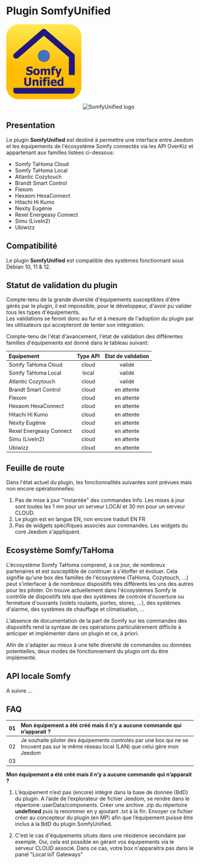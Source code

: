 # Plugin **SomfyUnified**
<img src="/docs/assets/images/SomfyUnified-Image.png" alt="" style="height: 40%; width:40%;"/>
<img src="/SomfyUnified-Doc/assets/images/SomfyUnified-Image.png" alt="SomfyUnified logo" style="height: 40%; width:40%;"/>


## Presentation
Le plugin **SomfyUnified** est destiné à permettre une interface entre Jeedom et les équipements de l'écosystème Somfy connectés via les API OverKiz et appartenant aux familles listées ci-dessous:
- Somfy TaHoma Cloud
- Somfy TaHoma Local
- Atlantic Cozytouch
- Brandt Smart Control
- Flexom
- Hexaom HexaConnect
- Hitachi Hi Kumo
- Nexity Eugénie
- Rexel Energeasy Connect
- Simu (LiveIn2)
- Ubiwizz


## Compatibilité

Le plugin **SomfyUnified** est compatible des systèmes fonctionnant sous Debian 10, 11 & 12.


## Statut de validation du plugin

Compte-tenu de la grande diversité d'équipements susceptibles d'être gérés par le plugin, il est impossible, pour le développeur, d'avoir pu valider tous les types d'équipements.<br>
Les validations se feront donc au fur et à mesure de l'adoption du plugin par les utilisateurs qui accepteront de tenter son intégration.

Compte-tenu de l'état d'avancement, l'état de validation des différentes familles d'équipements est donné dans le tableau suivant:

| Equipement                 |  Type API  |  Etat de validation |
| :------------------------- | :--------: | :-----------------: |
| Somfy TaHoma Cloud         | cloud      | validé              |
| Somfy TaHoma Local         | local      | validé              |
| Atlantic Cozytouch         | cloud      | validé              |
| Brandt Smart Control       | cloud      | en attente          |
| Flexom                     | cloud      | en attente          |
| Hexaom HexaConnect         | cloud      | en attente          |
| Hitachi Hi Kumo            | cloud      | en attente          |
| Nexity Eugénie             | cloud      | en attente          |
| Rexel Energeasy Connect    | cloud      | en attente          |
| Simu (LiveIn2)             | cloud      | en attente          |
| Ubiwizz                    | cloud      | en attente          |

## Feuille de route

Dans l'état actuel du plugin, les fonctionnalités suivantes sont prévues mais non encore opérationnelles:
1. Pas de mise à jour "instantée" des commandes Info. Les mises à jour sont toutes les 1 mn pour un serveur LOCAl et 30 mn pour un serveur CLOUD.
2. Le plugin est en langue EN, non encore traduit EN FR
3. Pas de widgets spécifiques associés aux commandes. Les widgets du core Jeedom s'appliquent.

## Ecosystème Somfy/TaHoma
L'écosystème Somfy TaHoma comprend, à ce jour, de nombreux partenaires et est susceptible de continuer à s'étoffer et évoluer.
Cela signifie qu'une box des familles de l'écosystème (TaHoma, Cozytouch, ...) peut s'interfacer à de nombreux dispositifs très différents les uns des autres pour les piloter.
On trouve actuellement dans l'écosystèmes Somfy le contrôle de dispositifs tels que des systèmes de controle d'ouverture ou fermeture d'ouvrants (volets roulants, portes, stores, ...), des systèmes d'alarme, des systèmes de chauffage et climatisation, ...

L'absence de documentation de la part de Somfy sur les commandes des dispositifs rend la syntaxe de ces opérations particulièrement difficile à anticiper et implémenter dans un plugin et ce, à priori.

Afin de s'adapter au mieux à une telle diversité de commandes ou données potentielles, deux modes de fonctionnement du plugin ont du être implémenté.


## API locale Somfy
A suivre ...


## FAQ
| 01  | Mon équipement a été créé mais il n’y a aucune commande qui n’apparait ?                                                                  |
| :-: | :---------------------------------------------------------------------------------------------------------------------------------------- |
| 02  | Je souhaite piloter des équipements controlés par une box qui ne se trouvent pas sur le même réseau local (LAN) que celui gère mon Jeedom |
| 03  |                                                                                                                                           |

**Mon équipement a été créé mais il n’y a aucune commande qui n’apparait ?**
1. L’équipement n’est pas (encore) intégré dans la base de donnée (BdD) du plugin. A l’aide de l’explorateur de fichier Jeedom, se rendre dans le répertoire: userData/components. Créer une archive .zip du répertoire **undefined** puis la renommer en y ajoutant .txt à la fin. Envoyer ce fichier créer au concepteur du plugin (en MP) afin que l’équipement puisse être inclus à la BdD du plugin SomfyUnified.

2. C'est le cas d'équipements situés dans une résidence secondaire par exemple. Oui, cela est possible en gérant vos équipements via le serveur CLOUD associé. Dans ce cas, votre box n'apparaitra pas dans le panel "Local IoT Gateways"
